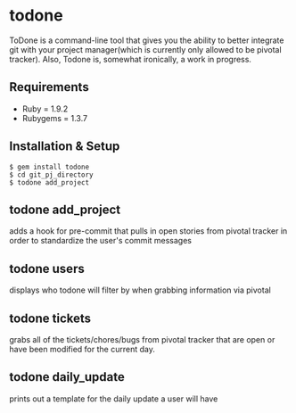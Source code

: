 todone
====

ToDone is a command-line tool that gives you the ability to better integrate git with your project manager(which is currently only allowed to be pivotal tracker). Also, Todone is, somewhat ironically, a work in progress.

Requirements
------------

* Ruby = 1.9.2
* Rubygems = 1.3.7

Installation & Setup
--------------------

	$ gem install todone
	$ cd git_pj_directory
	$ todone add_project

todone add_project
----------------

adds a hook for pre-commit that pulls in open stories from pivotal tracker in order to standardize the user's commit messages

todone users
--------

displays who todone will filter by when grabbing information via pivotal

todone tickets
--------------------------
	  
grabs all of the tickets/chores/bugs from pivotal tracker that are open or have been modified for the current day.

todone daily_update
-----------------

prints out a template for the daily update a user will have
